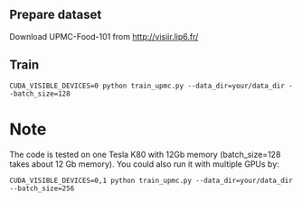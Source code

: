## Prepare dataset
Download UPMC-Food-101 from http://visiir.lip6.fr/

## Train
```
CUDA_VISIBLE_DEVICES=0 python train_upmc.py --data_dir=your/data_dir --batch_size=128
```

# Note
The code is tested on one Tesla K80 with 12Gb memory (batch_size=128 takes about 12 Gb memory). You could also run it with multiple GPUs by:
```
CUDA_VISIBLE_DEVICES=0,1 python train_upmc.py --data_dir=your/data_dir --batch_size=256
```


